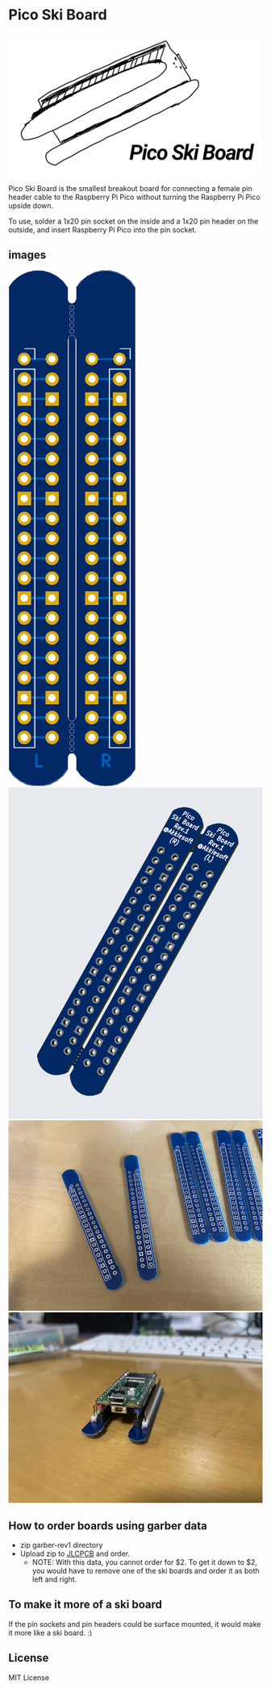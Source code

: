 # Pico Ski Board

![logo](image/logo.png)

Pico Ski Board is the smallest breakout board for connecting a female pin header cable to the Raspberry Pi Pico without turning the Raspberry Pi Pico upside down.

To use, solder a 1x20 pin socket on the inside and a 1x20 pin header on the outside, and insert Raspberry Pi Pico into the pin socket.

## images

![image1](image/picoski1.png)
![image2](image/picoski2.png)
![image3](image/picoski3.jpg)
![image4](image/picoski4.jpg)

## How to order boards using garber data

* zip garber-rev1 directory
* Upload zip to [JLCPCB](https://jlcpcb.com/) and order.
    * NOTE: With this data, you cannot order for $2. To get it down to $2, you would have to remove one of the ski boards and order it as both left and right.

## To make it more of a ski board

If the pin sockets and pin headers could be surface mounted, it would make it more like a ski board. :)

## License

MIT License